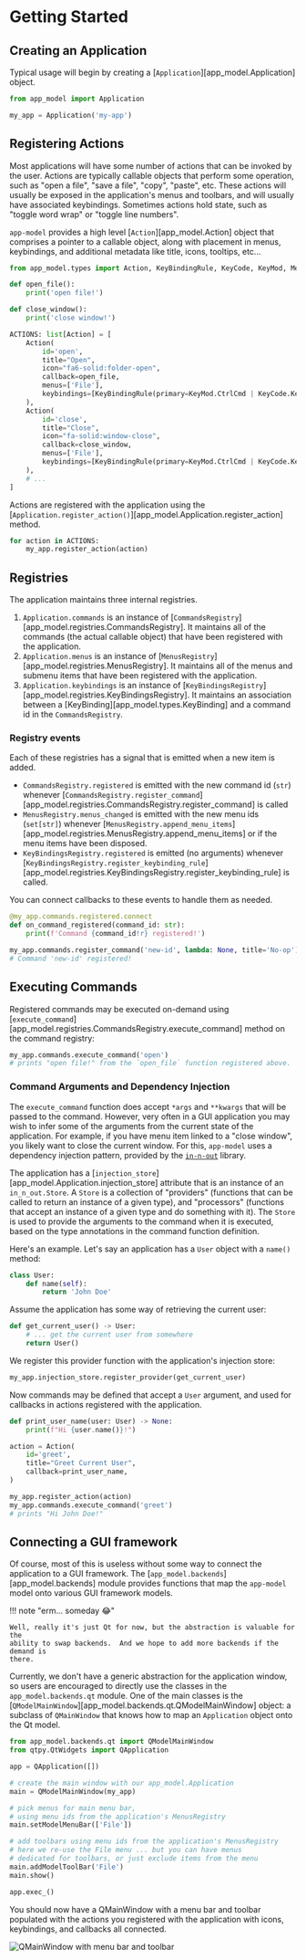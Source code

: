 # Getting Started

## Creating an Application

Typical usage will begin by creating a [`Application`][app_model.Application]
object.

```python
from app_model import Application

my_app = Application('my-app')
```

## Registering Actions

Most applications will have some number of actions that can be invoked by the
user. Actions are typically callable objects that perform some operation, such
as "open a file", "save a file", "copy", "paste", etc.
These actions will usually be exposed in the application's menus and
toolbars, and will usually have associated keybindings.  Sometimes actions
hold state, such as "toggle word wrap" or "toggle line numbers".

`app-model` provides a high level [`Action`][app_model.Action] object that
comprises a pointer to a callable object, along with placement in menus, keybindings,
and additional metadata like title, icons, tooltips, etc...

```python
from app_model.types import Action, KeyBindingRule, KeyCode, KeyMod, MenuRule

def open_file():
    print('open file!')

def close_window():
    print('close window!')

ACTIONS: list[Action] = [
    Action(
        id='open',
        title="Open",
        icon="fa6-solid:folder-open",
        callback=open_file,
        menus=['File'],
        keybindings=[KeyBindingRule(primary=KeyMod.CtrlCmd | KeyCode.KeyO)],
    ),
    Action(
        id='close',
        title="Close",
        icon="fa-solid:window-close",
        callback=close_window,
        menus=['File'],
        keybindings=[KeyBindingRule(primary=KeyMod.CtrlCmd | KeyCode.KeyW)],
    ),
    # ...
]
```

Actions are registered with the application using the
[`Application.register_action()`][app_model.Application.register_action] method.

```python
for action in ACTIONS:
    my_app.register_action(action)
```

## Registries

The application maintains three internal registries.

1. `Application.commands` is an instance of
    [`CommandsRegistry`][app_model.registries.CommandsRegistry]. It maintains
    all of the commands (the actual callable object) that have been registered with
    the application.
2. `Application.menus` is an instance of
    [`MenusRegistry`][app_model.registries.MenusRegistry]. It maintains all of
    the menus and submenu items that have been registered with the application.
3. `Application.keybindings` is an instance of
    [`KeyBindingsRegistry`][app_model.registries.KeyBindingsRegistry]. It maintains
    an association between a [KeyBinding][app_model.types.KeyBinding] and a command
    id in the `CommandsRegistry`.

### Registry events

Each of these registries has a signal that is emitted when a new item is added.

- `CommandsRegistry.registered` is emitted with the new command id (`str`) whenever
  [`CommandsRegistry.register_command`][app_model.registries.CommandsRegistry.register_command]
  is called
- `MenusRegistry.menus_changed` is emitted with the new menu ids (`set[str]`) whenever
  [`MenusRegistry.append_menu_items`][app_model.registries.MenusRegistry.append_menu_items]
  or if the menu items have been disposed.
- `KeyBindingsRegistry.registered` is emitted (no arguments) whenever
  [`KeyBindingsRegistry.register_keybinding_rule`][app_model.registries.KeyBindingsRegistry.register_keybinding_rule] is called.

You can connect callbacks to these events to handle them as needed.

```python
@my_app.commands.registered.connect
def on_command_registered(command_id: str):
    print(f'Command {command_id!r} registered!')

my_app.commands.register_command('new-id', lambda: None, title='No-op')
# Command 'new-id' registered!
```

## Executing Commands

Registered commands may be executed on-demand using [`execute_command`][app_model.registries.CommandsRegistry.execute_command] method on the command registry:

```python
my_app.commands.execute_command('open')
# prints "open file!" from the `open_file` function registered above.
```

### Command Arguments and Dependency Injection

The `execute_command` function does accept `*args` and `**kwargs` that will
be passed to the command.  However, very often in a GUI application
you may wish to infer some of the arguments from the current state of the
application.  For example, if you have menu item linked to a "close window",
you likely want to close the current window. For this, `app-model` uses
a dependency injection pattern, provided by the
[`in-n-out`](https://github.com/pyapp-kit/in-n-out) library.

The application has a [`injection_store`][app_model.Application.injection_store]
attribute that is an instance of an `in_n_out.Store`.  A `Store` is a collection
of "providers" (functions that can be called to return an instance of a given
type), and "processors" (functions that accept an instance of a given type and
do something with it). The `Store` is used to provide the arguments to the
command when it is executed, based on the type annotations in the command
function definition.

Here's an example.  Let's say an application has a `User` object with a `name()`
method:

```python
class User:
    def name(self):
        return 'John Doe'
```

Assume the application has some way of retrieving the current user:

```python
def get_current_user() -> User:
    # ... get the current user from somewhere
    return User()
```

We register this provider function with the application's injection store:

```python
my_app.injection_store.register_provider(get_current_user)
```

Now commands may be defined that accept a `User` argument, and used
for callbacks in actions registered with the application.

```python
def print_user_name(user: User) -> None:
    print(f"Hi {user.name()}!")

action = Action(
    id='greet',
    title="Greet Current User",
    callback=print_user_name,
)

my_app.register_action(action)
my_app.commands.execute_command('greet')
# prints "Hi John Doe!"
```

## Connecting a GUI framework

Of course, most of this is useless without some way to connect the application
to a GUI framework.  The [`app_model.backends`][app_model.backends] module
provides functions that map the `app-model` model onto various GUI framework models.

!!! note "erm... someday 😂"

    Well, really it's just Qt for now, but the abstraction is valuable for the
    ability to swap backends.  And we hope to add more backends if the demand is
    there.

Currently, we don't have a generic abstraction for the application window, so
users are encouraged to directly use the classes in the `app_model.backends.qt`
module.  One of the main classes is the [`QModelMainWindow`][app_model.backends.qt.QModelMainWindow] object: a subclass of `QMainWindow` that knows how to map
an `Application` object onto the Qt model.

```python
from app_model.backends.qt import QModelMainWindow
from qtpy.QtWidgets import QApplication

app = QApplication([])

# create the main window with our app_model.Application
main = QModelMainWindow(my_app)

# pick menus for main menu bar,
# using menu ids from the application's MenusRegistry
main.setModelMenuBar(['File'])

# add toolbars using menu ids from the application's MenusRegistry
# here we re-use the File menu ... but you can have menus
# dedicated for toolbars, or just exclude items from the menu
main.addModelToolBar('File')
main.show()

app.exec_()
```

You should now have a QMainWindow with a menu bar and toolbar populated with
the actions you registered with the application with icons, keybindings,
and callbacks all connected.

![QMainWindow with menu bar and toolbar](../images/qmainwindow.jpeg)
